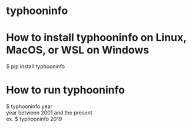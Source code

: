 # typhooninfo

<h1>
  How to install typhooninfo on Linux, MacOS, or WSL on Windows
</h1>
$ pip install typhooninfo

<h1>
  How to run typhooninfo 
</h1>
$ typhooninfo year <br>
year between 2001 and the present <br>
ex. $ typhooninfo 2019

